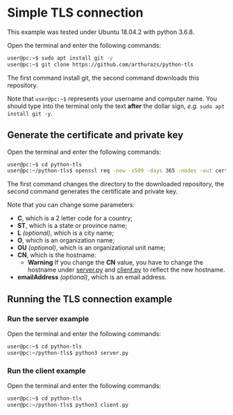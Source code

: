 # Simple TLS connection

This example was tested under Ubuntu 18.04.2 with python 3.6.8.

Open the terminal and enter the following commands:

```bash
user@pc:~$ sudo apt install git -y
user@pc:~$ git clone https://github.com/arthurazs/python-tls
```

The first command install git, the second command downloads this repository.

Note that `user@pc:~$` represents your username and computer name. You should type into the terminal only the text **after** the dollar sign, *e.g.* `sudo apt install git -y`.

## Generate the certificate and private key

Open the terminal and enter the following commands:

```bash
user@pc:~$ cd python-tls
user@pc:~/python-tls$ openssl req -new -x509 -days 365 -nodes -out cert.pem -keyout key.pem -subj "/C=BR/ST=Rio de Janeiro/L=Niteroi/O=UFF/OU=Midiacom/CN=127.0.0.1/emailAddress=arthurazs@midiacom.uff.br"
```

The first command changes the directory to the downloaded repository, the second command generates the certificate and private key.

Note that you can change some parameters:

- **C**, which is a 2 letter code for a country;
- **ST**, which is a state or province name;
- **L** *(optional)*, which is a city name;
- **O**, which is an organization name;
- **OU** *(optional)*, which is an organizational unit name;
- **CN**, which is the hostname:
  - **Warning** If you change the **CN** value, you have to change the hostname under [server.py](server.py) and [client.py](client.py) to reflect the new hostname.
- **emailAddress** *(optional)*, which is an email address.

## Running the TLS connection example

### Run the server example

Open the terminal and enter the following commands:

```bash
user@pc:~$ cd python-tls
user@pc:~/python-tls$ python3 server.py
```

### Run the client example

Open the terminal and enter the following commands:

```bash
user@pc:~$ cd python-tls
user@pc:~/python-tls$ python3 client.py
```
